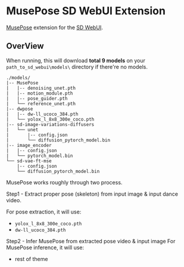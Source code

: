 # MusePose SD WebUI Extension
[MusePose](https://github.com/TMElyralab/MusePose) extension for the [SD WebUI](https://github.com/AUTOMATIC1111/stable-diffusion-webui).
## OverView
When running, this will download **total 9 models** on your `path_to_sd_webui\models\` directory if there're no models.
```
./models/
|-- MusePose
|   |-- denoising_unet.pth
|   |-- motion_module.pth
|   |-- pose_guider.pth
|   └── reference_unet.pth
|-- dwpose
|   |-- dw-ll_ucoco_384.pth
|   └── yolox_l_8x8_300e_coco.pth
|-- sd-image-variations-diffusers
|   └── unet
|       |-- config.json
|       └── diffusion_pytorch_model.bin
|-- image_encoder
|   |-- config.json
|   └── pytorch_model.bin
└── sd-vae-ft-mse
    |-- config.json
    └── diffusion_pytorch_model.bin
```
MusePose works roughly through two process.
 
Step1 - Extract proper pose (skeleton) from input image & input dance video. 

For pose extraction, it will use:
- `yolox_l_8x8_300e_coco.pth`
- `dw-ll_ucoco_384.pth`

Step2 - Infer MusePose from extracted pose video & input image
For MusePose inference, it will use:
- rest of theme

